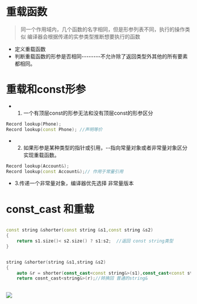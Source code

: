 # 重载函数
> 同一个作用域内，几个函数的名字相同，但是形参列表不同，执行的操作类似
> 编译器会根据传递的实参类型推断想要执行的函数

* 定义重载函数
* 判断重载函数的形参是否相同--------不允许除了返回类型外其他的所有要素都相同。


# 重载和const形参

* 1. 一个有顶层const的形参无法和没有顶层const的形参区分
```cpp
Record lookup(Phone);
Record lookup(const Phone); //声明等价

```

* 2. 如果形参是某种类型的指针或引用，--指向常量对象或者非常量对象区分实现重载函数。

```cpp
Record lookup(Account&);
Record lookup(const Account&);// 作用于常量引用

```

* 3.传递一个非常量对象，编译器优先选择 非常量版本

# const_cast 和重载

```cpp

const string &shorter(const string &s1,const string &s2)
{
    return s1.size()< s2.size() ? s1:s2;  //返回 const string类型
}

```


```cpp

string &shorter(string &s1,string &s2)
{
    auto &r = shorter(const_cast<const string&>(s1),const_cast<const string&>(s1)); // 强制转换成对const的引用，调用const版本的函数
    return cosnt_cast<string&>(r);//转换回 普通的string&


```


##
![](https://github.com/LiuChuang0059/learn_cpp/blob/master/chapter_6/6.4Overloaded/%E9%87%8D%E8%BD%BD%E5%87%BD%E6%95%B0%E4%BD%BF%E7%94%A8.png)


